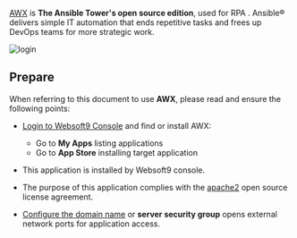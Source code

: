 [AWX](https://www.ansible.com/community/awx-project) is **The Ansible Tower's open source edition**, used for RPA . Ansible® delivers simple IT automation that ends repetitive tasks and frees up DevOps teams for more strategic work.


![login](https://libs.websoft9.com/Websoft9/DocsPicture/en/awx/awx-login-websoft9.png)


## Prepare

When referring to this document to use **AWX**, please read and ensure the following points:

- [Login to Websoft9 Console](./login-console) and find or install AWX:
  - Go to **My Apps** listing applications 
  - Go to **App Store** installing target application

- This application is installed by Websoft9 console.


- The purpose of this application complies with the [apache2](https://opensource.org/licenses/Apache-2.0) open source license agreement.


- [Configure the domain name](./domain-set) or **server security group** opens external network ports for application access.